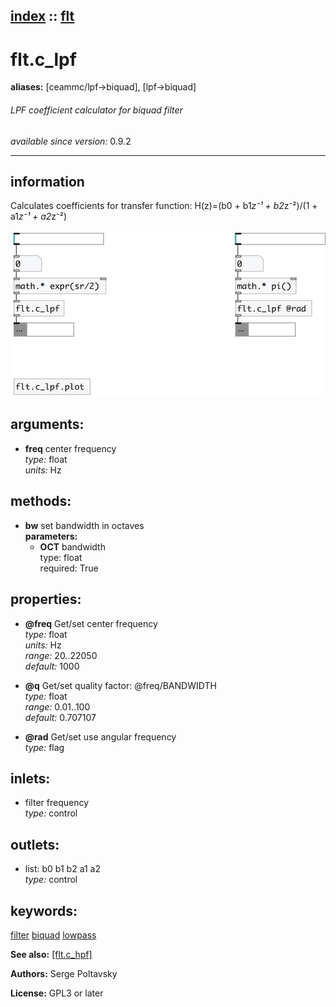[index](index.html) :: [flt](category_flt.html)
---

# flt.c_lpf
**aliases:** [ceammc/lpf-&gt;biquad], [lpf-&gt;biquad]


###### LPF coefficient calculator for biquad filter

*available since version:* 0.9.2

---


## information
Calculates coefficients for transfer function: H(z)=(b0 + b1*z⁻¹ + b2*z⁻²)/(1 + a1*z⁻¹ + a2*z⁻²)


[![example](../examples/img/flt.c_lpf.jpg)](../examples/pd/flt.c_lpf.pd)



## arguments:

* **freq**
center frequency<br>
_type:_ float<br>
_units:_ Hz<br>



## methods:

* **bw**
set bandwidth in octaves<br>
  __parameters:__
  - **OCT** bandwidth<br>
    type: float <br>
    required: True <br>




## properties:

* **@freq** 
Get/set center frequency<br>
_type:_ float<br>
_units:_ Hz<br>
_range:_ 20..22050<br>
_default:_ 1000<br>

* **@q** 
Get/set quality factor: @freq/BANDWIDTH<br>
_type:_ float<br>
_range:_ 0.01..100<br>
_default:_ 0.707107<br>

* **@rad** 
Get/set use angular frequency<br>
_type:_ flag<br>



## inlets:

* filter frequency<br>
_type:_ control



## outlets:

* list: b0 b1 b2 a1 a2<br>
_type:_ control



## keywords:

[filter](keywords/filter.html)
[biquad](keywords/biquad.html)
[lowpass](keywords/lowpass.html)



**See also:**
[\[flt.c_hpf\]](flt.c_hpf.html)




**Authors:** Serge Poltavsky




**License:** GPL3 or later





